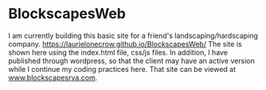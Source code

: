 # BlockscapesWeb
I am currently building this basic site for a friend's landscaping/hardscaping company. https://laurielonecrow.github.io/BlockscapesWeb/  The site is shown here using the index.html file, css/js files.  In addition, I have published through wordpress, so that the client may have an active version while I continue my coding practices here.  That site can be viewed at www.blockscapesrva.com.
